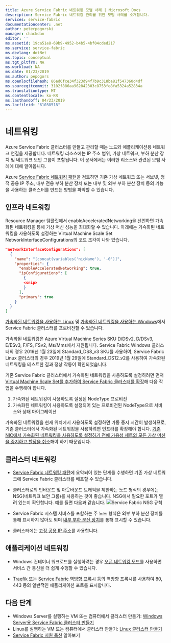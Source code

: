 ```yaml
---
title: Azure Service Fabric 네트워킹 모범 사례 | Microsoft Docs
description: Service Fabric 네트워킹 관리를 위한 모범 사례를 소개합니다.
services: service-fabric
documentationcenter: .net
author: peterpogorski
manager: chackdan
editor: ''
ms.assetid: 19ca51e8-69b9-4952-b4b5-4bf04cded217
ms.service: service-fabric
ms.devlang: dotNet
ms.topic: conceptual
ms.tgt_pltfrm: NA
ms.workload: NA
ms.date: 01/23/2019
ms.author: pepogors
ms.openlocfilehash: 86ad6fce34f323d94f7b9c318ba81f547360d4df
ms.sourcegitcommit: 3102f886aa962842303c8753fe8fa5324a52834a
ms.translationtype: MT
ms.contentlocale: ko-KR
ms.lasthandoff: 04/23/2019
ms.locfileid: "61038518"
---
```

# <a name="networking"></a>네트워킹

Azure Service Fabric 클러스터를 만들고 관리할 때는 노드와 애플리케이션용 네트워크 연결을 제공합니다. 네트워킹 리소스에는 IP 주소 범위, 가상 네트워크, 부하 분산 장치 및 네트워크 보안 그룹이 포함됩니다. 이 문서에서는 이러한 리소스와 관련된 모범 사례에 대해 알아봅니다.

Azure [Service Fabric 네트워킹 패턴](https://docs.microsoft.com/azure/service-fabric/service-fabric-patterns-networking)을 검토하면 기존 가상 네트워크 또는 서브넷, 정적 공용 IP 주소, 내부 전용 부하 분산 장치 또는 내부 및 외부 부하 분산 장치 등의 기능을 사용하는 클러스터를 만드는 방법을 파악할 수 있습니다.

## <a name="infrastructure-networking"></a>인프라 네트워킹
Resource Manager 템플릿에서 enableAcceleratedNetworking을 선언하면 가속화된 네트워킹을 통해 가상 머신 성능을 최대화할 수 있습니다. 아래에는 가속화된 네트워킹을 사용하도록 설정하는 Virtual Machine Scale Set NetworkInterfaceConfigurations의 코드 조각이 나와 있습니다.

```json
"networkInterfaceConfigurations": [
  {
    "name": "[concat(variables('nicName'), '-0')]",
    "properties": {
      "enableAcceleratedNetworking": true,
      "ipConfigurations": [
        {
        <snip>
        }
      ],
      "primary": true
    }
  }
]
```
[가속화된 네트워킹을 사용하는 Linux](https://docs.microsoft.com/azure/virtual-network/create-vm-accelerated-networking-cli) 및 [가속화된 네트워킹을 사용하는 Windows](https://docs.microsoft.com/azure/virtual-network/create-vm-accelerated-networking-powershell)에서 Service Fabric 클러스터를 프로비전할 수 있습니다.

가속화된 네트워킹은 Azure Virtual Machine Series SKU D/DSv2, D/DSv3, E/ESv3, F/FS, FSv2, Ms/Mms에서 지원됩니다. Service Fabric Windows 클러스터의 경우 2019년 1월 23일에 Standard_DS8_v3 SKU를 사용하여, Service Fabric Linux 클러스터의 경우 2019년 1월 29일에 Standard_DS12_v2를 사용하여 가속화된 네트워킹을 테스트한 결과 정상 작동이 확인되었습니다.

기존 Service Fabric 클러스터에서 가속화된 네트워킹을 사용하도록 설정하려면 먼저 [Virtual Machine Scale Set를 추가하여 Service Fabric 클러스터를 확장](https://docs.microsoft.com/azure/service-fabric/virtual-machine-scale-set-scale-node-type-scale-out)해 다음 작업을 수행해야 합니다.
1. 가속화된 네트워킹이 사용하도록 설정된 NodeType 프로비전
2. 가속화된 네트워킹이 사용하도록 설정되어 있는 프로비전된 NodeType으로 서비스와 상태 마이그레이션

가속화된 네트워킹을 현재 위치에서 사용하도록 설정하면 가동 중지 시간이 발생하므로, 기존 클러스터에서 가속화된 네트워킹을 사용하려면 인프라를 확장해야 합니다. [기존 NIC에서 가속화된 네트워킹을 사용하도록 설정하기 전에 가용성 세트의 모든 가상 머신을 중지하고 할당을 취소](https://docs.microsoft.com/azure/virtual-network/create-vm-accelerated-networking-cli#enable-accelerated-networking-on-existing-vms)해야 하기 때문입니다.

## <a name="cluster-networking"></a>클러스터 네트워킹

* [Service Fabric 네트워킹 패턴](https://docs.microsoft.com/azure/service-fabric/service-fabric-patterns-networking)에 요약되어 있는 단계를 수행하면 기존 가상 네트워크에 Service Fabric 클러스터를 배포할 수 있습니다.

* 클러스터로의 인바운드 및 아웃바운드 트래픽을 제한하는 노드 형식의 경우에는 NSG(네트워크 보안 그룹)를 사용하는 것이 좋습니다. NSG에서 필요한 포트가 열려 있는지 확인합니다. 예를 들면 다음과 같습니다. ![Service Fabric NSG 규칙][NSGSetup]

* Service Fabric 시스템 서비스를 포함하는 주 노드 형식은 외부 부하 분산 장치를 통해 표시하지 않아도 되며 [내부 부하 분산 장치](https://docs.microsoft.com/azure/service-fabric/service-fabric-patterns-networking#internal-only-load-balancer)를 통해 표시할 수 있습니다.

* 클러스터에는 [고정 공용 IP 주소](https://docs.microsoft.com/azure/service-fabric/service-fabric-patterns-networking#static-public-ip-address-1)를 사용합니다.

## <a name="application-networking"></a>애플리케이션 네트워킹

* Windows 컨테이너 워크로드를 실행하려는 경우 [오픈 네트워킹 모드](https://docs.microsoft.com/azure/service-fabric/service-fabric-networking-modes#set-up-open-networking-mode)를 사용하면 서비스 간 통신을 더 쉽게 수행할 수 있습니다.

* [Traefik](https://docs.traefik.io/configuration/backends/servicefabric/) 또는 [Service Fabric 역방향 프록시](https://docs.microsoft.com/azure/service-fabric/service-fabric-reverseproxy) 등의 역방향 프록시를 사용하여 80, 443 등의 일반적인 애플리케이션 포트를 표시합니다.

## <a name="next-steps"></a>다음 단계

* Windows Server를 실행하는 VM 또는 컴퓨터에서 클러스터 만들기: [Windows Server용 Service Fabric 클러스터 만들기](service-fabric-cluster-creation-for-windows-server.md)
* Linux를 실행하는 VM 또는 컴퓨터에서 클러스터 만들기: [Linux 클러스터 만들기](service-fabric-cluster-creation-via-portal.md)
* [Service Fabric 지원 옵션](service-fabric-support.md) 알아보기

[NSGSetup]: ./media/service-fabric-best-practices/service-fabric-nsg-rules.png
